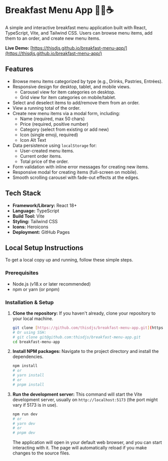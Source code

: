 # Breakfast Menu App 🍳🥞☕

A simple and interactive breakfast menu application built with React, TypeScript, Vite, and Tailwind CSS. Users can browse menu items, add them to an order, and create new menu items.

**Live Demo:** [https://thisdjs.github.io/breakfast-menu-app/](https://thisdjs.github.io/breakfast-menu-app/)

## Features

- Browse menu items categorized by type (e.g., Drinks, Pastries, Entrées).
- Responsive design for desktop, tablet, and mobile views.
  - Carousel view for item categories on desktop.
  - Grid view for item categories on mobile/tablet.
- Select and deselect items to add/remove them from an order.
- View a running total of the order.
- Create new menu items via a modal form, including:
  - Name (required, max 50 chars)
  - Price (required, positive number)
  - Category (select from existing or add new)
  - Icon (single emoji, required)
  - Icon Alt Text
- Data persistence using `localStorage` for:
  - User-created menu items.
  - Current order items.
  - Total price of the order.
- Form validation with inline error messages for creating new items.
- Responsive modal for creating items (full-screen on mobile).
- Smooth scrolling carousel with fade-out effects at the edges.

## Tech Stack

- **Framework/Library:** React 18+
- **Language:** TypeScript
- **Build Tool:** Vite
- **Styling:** Tailwind CSS
- **Icons:** Heroicons
- **Deployment:** GitHub Pages

## Local Setup Instructions

To get a local copy up and running, follow these simple steps.

### Prerequisites

- Node.js (v18.x or later recommended)
- npm or yarn (or pnpm)

### Installation & Setup

1.  **Clone the repository:**
    If you haven't already, clone your repository to your local machine.

    ```bash
    git clone [https://github.com/thisdjs/breakfast-menu-app.git](https://github.com/thisdjs/breakfast-menu-app.git)
    # Or using SSH:
    # git clone git@github.com:thisdjs/breakfast-menu-app.git
    cd breakfast-menu-app
    ```

2.  **Install NPM packages:**
    Navigate to the project directory and install the dependencies.

    ```bash
    npm install
    # or
    # yarn install
    # or
    # pnpm install
    ```

3.  **Run the development server:**
    This command will start the Vite development server, usually on `http://localhost:5173` (the port might vary if 5173 is in use).
    ```bash
    npm run dev
    # or
    # yarn dev
    # or
    # pnpm dev
    ```
    The application will open in your default web browser, and you can start interacting with it. The page will automatically reload if you make changes to the source files.
